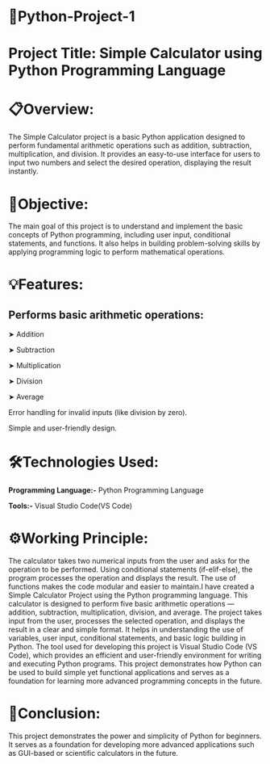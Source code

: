 # 🐍Python-Project-1
# Project Title: Simple Calculator using Python Programming Language 
# 📋Overview:

The Simple Calculator project is a basic Python application designed to perform fundamental arithmetic operations such as addition, subtraction, multiplication, and division. It provides an easy-to-use interface for users to input two numbers and select the desired operation, displaying the result instantly.

# 📌Objective:

The main goal of this project is to understand and implement the basic concepts of Python programming, including user input, conditional statements, and functions. It also helps in building problem-solving skills by applying programming logic to perform mathematical operations.

# 💡Features:

## Performs basic arithmetic operations:
➤ Addition   

➤ Subtraction   

➤ Multiplication   

➤ Division   

➤ Average 

Error handling for invalid inputs (like division by zero).

Simple and user-friendly design.

# 🛠️Technologies Used:

**Programming Language:-** Python Programming Language  

**Tools:-** Visual Studio Code(VS Code)

# ⚙️Working Principle:

The calculator takes two numerical inputs from the user and asks for the operation to be performed. Using conditional statements (if-elif-else), the program processes the operation and displays the result. The use of functions makes the code modular and easier to maintain.I have created a Simple Calculator Project using the Python programming language. This calculator is designed to perform five basic arithmetic operations — addition, subtraction, multiplication, division, and average. The project takes input from the user, processes the selected operation, and displays the result in a clear and simple format. It helps in understanding the use of variables, user input, conditional statements, and basic logic building in Python. The tool used for developing this project is Visual Studio Code (VS Code), which provides an efficient and user-friendly environment for writing and executing Python programs. This project demonstrates how Python can be used to build simple yet functional applications and serves as a foundation for learning more advanced programming concepts in the future.

# 🎯Conclusion:

This project demonstrates the power and simplicity of Python for beginners. It serves as a foundation for developing more advanced applications such as GUI-based or scientific calculators in the future.
